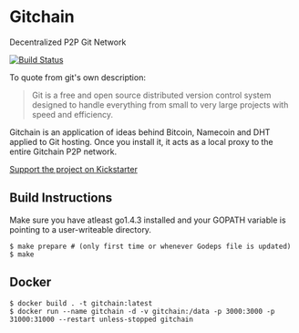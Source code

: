 Gitchain
========
Decentralized P2P Git Network

[![Build Status](https://secure.travis-ci.org/gitchain/gitchain.png)](http://travis-ci.org/gitchain/gitchain)


To quote from git's own description:

> Git is a free and open source distributed version control system designed to handle everything
> from small to very large projects with speed and efficiency.

Gitchain is an application of ideas behind Bitcoin, Namecoin and DHT applied to Git hosting. Once you install it, it acts as a local proxy to the entire Gitchain P2P network.

[Support the project on Kickstarter](https://www.kickstarter.com/projects/612530753/gitchain)

Build Instructions
------------------

Make sure you have atleast go1.4.3 installed and your GOPATH variable is pointing to a user-writeable directory.

```shell
$ make prepare # (only first time or whenever Godeps file is updated)
$ make
```

Docker
------

```shell
$ docker build . -t gitchain:latest 
$ docker run --name gitchain -d -v gitchain:/data -p 3000:3000 -p 31000:31000 --restart unless-stopped gitchain
```